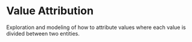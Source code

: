 # Value Attribution

Exploration and modeling of how to attribute values where each value is divided 
between two entities.
